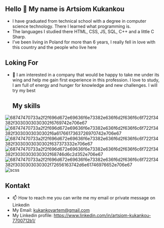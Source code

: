 ## Hello 👋 My name is Artsiom Kukankou
- I have graduated from technical school with a degree in computer science technology. There I learned what programming is.
-  The languages ​​I studied there HTML, CSS, JS, SQL, C++ and a little C Sharp.
-  I’ve been living in Poland for more than 6 years, I really fell in love with this country and the people who live here 
  ## Loking For
- 👀 I am interested in a company that would be happy to take me under its wing and help me gain first experience in this profession. I love to study, I am full of energy and hunger for knowledge and new challenges. I will try my best
  ## My skills
![68747470733a2f2f696d672e69636f6e73382e636f6d2f636f6c6f722f34382f3030303030302f6769742e706e67](https://github.com/ypayel/ypayel/assets/147983587/82a22da6-2de6-4d23-a2a4-a28bebc77af6)
![68747470733a2f2f696d672e69636f6e73382e636f6d2f636f6c6f722f34382f3030303030302f6a6176617363726970742e706e67](https://github.com/ypayel/ypayel/assets/147983587/7dcca8f5-1719-454a-8a1f-c3ec5f2496bb)
![68747470733a2f2f696d672e69636f6e73382e636f6d2f636f6c6f722f34382f3030303030302f637373332e706e67](https://github.com/ypayel/ypayel/assets/147983587/198d913d-be5c-4e78-ae94-47eb080fb6dd)
![68747470733a2f2f696d672e69636f6e73382e636f6d2f636f6c6f722f34382f3030303030302f68746d6c2d352e706e67](https://github.com/ypayel/ypayel/assets/147983587/1d7c59e8-ae9c-48e6-a2a9-090d7c5ed418)
![68747470733a2f2f696d672e69636f6e73382e636f6d2f636f6c6f722f34382f3030303030302f72656163742d6e61746976652e706e67](https://github.com/ypayel/ypayel/assets/147983587/fd52b082-9f63-4356-91b8-137143bcbe84)
![scss](https://github.com/ypayel/ypayel/assets/147983587/79baa366-78ea-44c8-be3f-ce4cf6aba5f1)

  ## Kontakt
-  📫 How to reach me you can write me my email or private message on Linkedin
-  My Email: kukankovartem@gmail.com
-  My Linkedin profile: https://www.linkedin.com/in/artsiom-kukankou-7700712b1/
